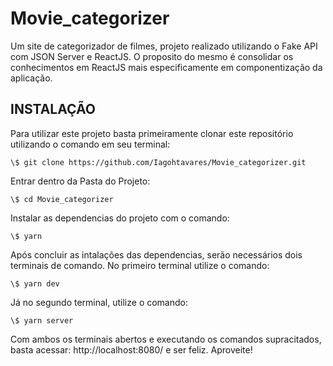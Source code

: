 # Movie_categorizer

Um site de categorizador de filmes, projeto realizado utilizando o Fake API com JSON Server e ReactJS. O proposito do mesmo é consolidar os conhecimentos em ReactJS mais especificamente em componentização da aplicação.


## INSTALAÇÃO

Para utilizar este projeto basta primeiramente clonar este repositório utilizando o comando em seu terminal:
```
\$ git clone https://github.com/Iagohtavares/Movie_categorizer.git
```

Entrar dentro da Pasta do Projeto:
```
\$ cd Movie_categorizer
```

Instalar as dependencias do projeto com o comando:
```
\$ yarn
```

Após concluir as intalações das dependencias, serão necessários dois terminais de comando. No primeiro terminal utilize o comando:
```
\$ yarn dev
```

Já no segundo terminal, utilize o comando:
```
\$ yarn server
```

Com ambos os terminais abertos e executando os comandos supracitados, basta acessar: http://localhost:8080/ e ser feliz. 
Aproveite!
